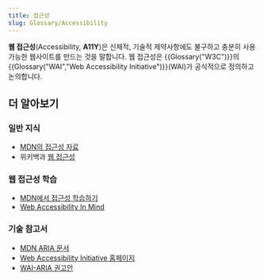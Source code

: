 ```yaml
---
title: 접근성
slug: Glossary/Accessibility
---
```

**웹 접근성**(Accessibility, **A11Y**)은 신체적, 기술적 제약사항에도 불구하고 충분히 사용 가능한 웹사이트를 만드는 것을 말합니다. 웹 접근성은 {{Glossary("W3C")}}의 {{Glossary("WAI","Web Accessibility Initiative")}}(WAI)가 공식적으로 정의하고 논의합니다.

## 더 알아보기

### 일반 지식

- [MDN의 접근성 자료](/ko/docs/Web/Accessibility)
- 위키백과 [웹 접근성](https://ko.wikipedia.org/wiki/%EC%9B%B9_%EC%A0%91%EA%B7%BC%EC%84%B1)

### 웹 접근성 학습

- [MDN에서 접근성 학습하기](/ko/docs/Learn/접근성)
- [Web Accessibility In Mind](https://webaim.org/)

### 기술 참고서

- [MDN ARIA 문서](/ko/docs/Web/Accessibility/ARIA)
- [Web Accessibility Initiative 홈페이지](https://www.w3.org/WAI/)
- [WAI-ARIA 권고안](https://www.w3.org/TR/wai-aria/)
